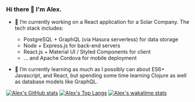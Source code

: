 ### Hi there 👋 I'm Alex.

 - 🔭 I’m currently working on a React application for a Solar Company. The tech stack includes:
	 - PostgreSQL + GraphQL (via Hasura serverless) for data storage
	 - Node + Express.js for back-end servers
	 - React.js + Material UI / Styled Components for client
	 - ... and Apache Cordova for mobile deployment

- 🌱 I’m currently learning as much as I possibly can about ES6+ Javascript, and React, but spending some time learning Clojure as well as database models like GraphQL.

[![Alex's GitHub stats](https://github-readme-stats.vercel.app/api?username=meta-434&theme=nord)](https://github.com/anuraghazra/github-readme-stats)
[![Alex's Top Langs](https://github-readme-stats.vercel.app/api/top-langs/?username=meta-434&theme=nord)](https://github.com/anuraghazra/github-readme-stats)
[![Alex's wakatime stats](https://github-readme-stats.vercel.app/api/wakatime?username=meta434&theme=nord&v=2)](https://github.com/anuraghazra/github-readme-stats)
